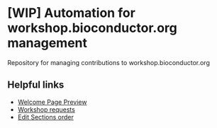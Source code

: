 # [WIP] Automation for workshop.bioconductor.org management
Repository for managing contributions to workshop.bioconductor.org

## Helpful links
- [Welcome Page Preview](https://htmlpreview.github.io/?https://github.com/Bioconductor/workshop-contributions/blob/main/welcome.html)
- [Workshop requests](https://github.com/Bioconductor/workshop-contributions/issues/new?assignees=&labels=&projects=&template=workshop-request.md&title=%5BSection+Name%5D+Workshop+Title)
- [Edit Sections order](https://github.com/Bioconductor/workshop-contributions/blob/main/generated/workshop-toolconf-values.yaml)
